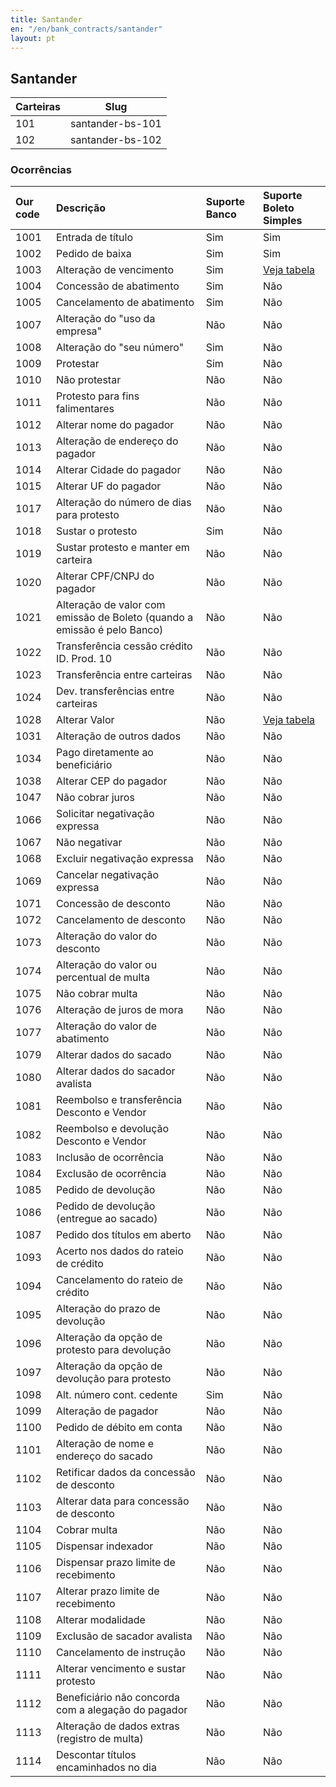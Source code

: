 ```yaml
---
title: Santander
en: "/en/bank_contracts/santander"
layout: pt
---
```


## Santander

| Carteiras                | Slug
| ------------------------ | ------------
| 101                      | santander-bs-101
| 102                      | santander-bs-102


### Ocorrências

| Our code | Descrição                                           | Suporte Banco | Suporte Boleto Simples |
|:---------|:----------------------------------------------------|:--------------|:-----------------------|
| 1001     | Entrada de título                                   | Sim           | Sim                    |
| 1002     | Pedido de baixa                                     | Sim           | Sim                    |
| 1003     | Alteração de vencimento                             | Sim           | [Veja tabela](https://suporte.boletosimples.com.br/article/pten2qs3c0-posso-alterar-a-data-de-vencimento-e-o-valor-de-um-boleto-j-emitido)                    |
| 1004     | Concessão de abatimento                             | Sim           | Não                    |
| 1005     | Cancelamento de abatimento                          | Sim           | Não                    |
| 1007     | Alteração do "uso da empresa"                       | Não           | Não                    |
| 1008     | Alteração do "seu número"                           | Sim           | Não                    |
| 1009     | Protestar                                           | Sim           | Não                    |
| 1010     | Não protestar                                       | Não           | Não                    |
| 1011     | Protesto para fins falimentares                     | Não           | Não                    |
| 1012     | Alterar nome do pagador                             | Não           | Não                    |
| 1013     | Alteração de endereço do pagador                    | Não           | Não                    |
| 1014     | Alterar Cidade do pagador                           | Não           | Não                    |
| 1015     | Alterar UF do pagador                               | Não           | Não                    |
| 1017     | Alteração do número de dias para protesto           | Não           | Não                    |
| 1018     | Sustar o protesto                                   | Sim           | Não                    |
| 1019     | Sustar protesto e manter em carteira                                   | Não           | Não            |
| 1020     | Alterar CPF/CNPJ do pagador                         | Não           | Não                    |
| 1021     | Alteração de valor com emissão de Boleto (quando a emissão é pelo Banco)                         | Não           | Não                    |
| 1022     | Transferência cessão crédito ID. Prod. 10           | Não           | Não                    |
| 1023     | Transferência entre carteiras                       | Não           | Não                    |
| 1024     | Dev. transferências entre carteiras                 | Não           | Não                    |
| 1028     | Alterar Valor                                       | Não           | [Veja tabela](https://suporte.boletosimples.com.br/article/pten2qs3c0-posso-alterar-a-data-de-vencimento-e-o-valor-de-um-boleto-j-emitido)                    |
| 1031     | Alteração de outros dados                           | Não           | Não                    |
| 1034     | Pago diretamente ao beneficiário                    | Não           | Não                    |
| 1038     | Alterar CEP do pagador                              | Não           | Não                    |
| 1047     | Não cobrar juros                                    | Não           | Não                    |
| 1066     | Solicitar negativação expressa                      | Não           | Não                    |
| 1067     | Não negativar                                       | Não           | Não                    |
| 1068     | Excluir negativação expressa                        | Não           | Não                    |
| 1069     | Cancelar negativação expressa                       | Não           | Não                    |
| 1071     | Concessão de desconto                               | Não           | Não                    |
| 1072     | Cancelamento de desconto                            | Não           | Não                    |
| 1073     | Alteração do valor do desconto                      | Não           | Não                    |
| 1074     | Alteração do valor ou percentual de multa           | Não           | Não                    |
| 1075     | Não cobrar multa                                    | Não           | Não                    |
| 1076     | Alteração de juros de mora                          | Não           | Não                    |
| 1077     | Alteração do valor de abatimento                    | Não           | Não                    |
| 1079     | Alterar dados do sacado                             | Não           | Não                    |
| 1080     | Alterar dados do sacador avalista                   | Não           | Não                    |
| 1081     | Reembolso e transferência Desconto e Vendor         | Não           | Não                    |
| 1082     | Reembolso e devolução Desconto e Vendor             | Não           | Não                    |
| 1083     | Inclusão de ocorrência                              | Não           | Não                    |
| 1084     | Exclusão de ocorrência                              | Não           | Não                    |
| 1085     | Pedido de devolução                                 | Não           | Não                    |
| 1086     | Pedido de devolução (entregue ao sacado)            | Não           | Não                    |
| 1087     | Pedido dos títulos em aberto                        | Não           | Não                    |
| 1093     | Acerto nos dados do rateio de crédito               | Não           | Não                    |
| 1094     | Cancelamento do rateio de crédito                   | Não           | Não                    |
| 1095     | Alteração do prazo de devolução                     | Não           | Não                    |
| 1096     | Alteração da opção de protesto para devolução       | Não           | Não                    |
| 1097     | Alteração da opção de devolução para protesto       | Não           | Não                    |
| 1098     | Alt. número cont. cedente                           | Sim           | Não                    |
| 1099     | Alteração de pagador                                | Não           | Não                    |
| 1100     | Pedido de débito em conta                           | Não           | Não                    |
| 1101     | Alteração de nome e endereço do sacado              | Não           | Não                    |
| 1102     | Retificar dados da concessão de desconto            | Não           | Não                    |
| 1103     | Alterar data para concessão de desconto             | Não           | Não                    |
| 1104     | Cobrar multa                                        | Não           | Não                    |
| 1105     | Dispensar indexador                                 | Não           | Não                    |
| 1106     | Dispensar prazo limite de recebimento               | Não           | Não                    |
| 1107     | Alterar prazo limite de recebimento                 | Não           | Não                    |
| 1108     | Alterar modalidade                                  | Não           | Não                    |
| 1109     | Exclusão de sacador avalista                        | Não           | Não                    |
| 1110     | Cancelamento de instrução                           | Não           | Não                    |
| 1111     | Alterar vencimento e sustar protesto                | Não           | Não                    |
| 1112     | Beneficiário não concorda com a alegação do pagador | Não           | Não                    |
| 1113     | Alteração de dados extras (registro de multa)       | Não           | Não                    |
| 1114     | Descontar títulos encaminhados no dia               | Não           | Não                    |
